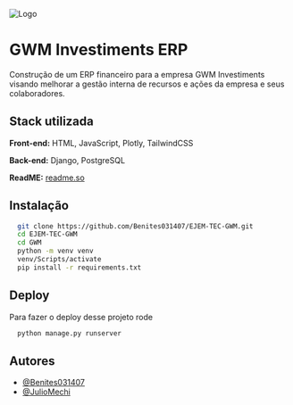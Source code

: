 
![Logo](https://img.irroba.com.br/filters:fill(transparent):quality(80)/gwminves/catalog/logos/logo-preto.png)


# GWM Investiments ERP

Construção de um ERP financeiro para a empresa GWM Investiments visando melhorar a gestão interna de recursos e ações da empresa e seus colaboradores.


## Stack utilizada

**Front-end:** HTML, JavaScript, Plotly, TailwindCSS

**Back-end:** Django, PostgreSQL

**ReadME:** [readme.so](https://readme.so/pt)


## Instalação

```bash
  git clone https://github.com/Benites031407/EJEM-TEC-GWM.git
  cd EJEM-TEC-GWM
  cd GWM
  python -m venv venv
  venv/Scripts/activate
  pip install -r requirements.txt
```
    
## Deploy

Para fazer o deploy desse projeto rode

```bash
  python manage.py runserver
```


## Autores

- [@Benites031407](https://github.com/Benites031407)
- [@JulioMechi](https://github.com/JulioMechi)


